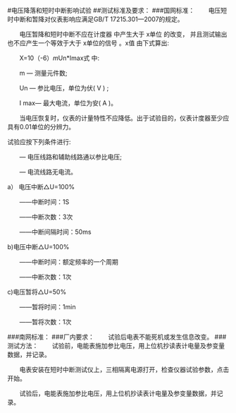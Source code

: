 #电压降落和短时中断影响试验
##测试标准及要求：
###国网标准：
&#160; &#160; &#160; &#160;电压短时中断和暂降对仪表影响应满足GB/T 17215.301—2007的规定。

&#160; &#160; &#160; &#160;电压暂降和短时中断不应在计度器 中产生大于 x单位 的改变， 并且测试输出也不应产生一个等效于大于 x单位的信号 。x值 由下式算出:

&#160; &#160; &#160; &#160;X=10（-6）*m*Un*Imax式 中:

&#160; &#160; &#160; &#160;m — 测量元件数;

&#160; &#160; &#160; &#160;Un — 参比电压，单位为伏( V ) ;

&#160; &#160; &#160; &#160;I max— 最大电流，单位为安( A )。

&#160; &#160; &#160; &#160;当电压恢复时，仪表的计量特性不应降低。出于试验目的，仪表计度器至少应具有0.01单位的分辨力。

试验应按下列条件进行:

&#160; &#160; &#160; &#160;— 电压线路和辅助线路通以参比电压;

&#160; &#160; &#160; &#160;— 电流线路无电流。

a）	电压中断△U=100%

&#160; &#160; &#160; &#160;——中断时间：1S

&#160; &#160; &#160; &#160;——中断次数：3次

&#160; &#160; &#160; &#160;——中断间隔时间：50ms

b)电压中断△U=100%

&#160; &#160; &#160; &#160;——中断时间：额定频率的一个周期

&#160; &#160; &#160; &#160;——中断次数：1次

c)电压暂将△U=50%

&#160; &#160; &#160; &#160;——暂将时间：1min

&#160; &#160; &#160; &#160;——暂将次数：1次

###南网标准：
###厂内要求：
&#160; &#160; &#160; &#160;试验后电表不能死机或发生信息改变。
###测试方法：
&#160; &#160; &#160; &#160;试验前，电能表施加参比电压，用上位机抄读表计电量及参变量数据，并记录。

&#160; &#160; &#160; &#160;电表安装在短时中断测试仪上，三相隔离电源打开，检查仪器试验参数，点击开始。

&#160; &#160; &#160; &#160;试验后，电能表施加参比电压，用上位机抄读表计电量及参变量数据，并记录。
